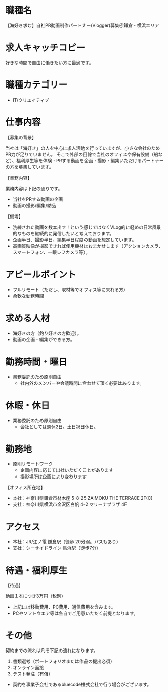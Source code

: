 # 職種名

【海好き求む】自社PR動画制作パートナー(Vlogger)募集＠鎌倉・横浜エリア

# 求人キャッチコピー

好きな時間で自由に働きたい方に最適です。

# 職種カテゴリー

* IT/クリエイティブ

# 仕事内容

【募集の背景】

当社は「海好き」の人を中心に求人活動を行っていますが、小さな会社のためPR力が足りていません。
そこで外部の目線で当社のオフィスや保有設備（船など）、福利厚生等を体験・PRする動画を企画・撮影・編集いただけるパートナーの方を募集しています。

【業務内容】

業務内容は下記の通りです。

* 当社をPRする動画の企画
* 動画の撮影/編集/納品

【備考】
* 洗練された動画を数本出す！という感じではなくVLog的に軽めの日常風景的なものを継続的に発信したいと考えております。
* 企画半日、撮影半日、編集半日程度の動画を想定しています。
* 高画質映像が撮影できれば使用機材はおまかせします（アクションカメラ、スマートフォン、一眼レフカメラ等）。

# アピールポイント

* フルリモート（ただし、取材等でオフィス等に来れる方）
* 柔軟な勤務時間

# 求める人材

* 海好きの方（釣り好きの方歓迎）。
* 動画の企画・編集ができる方。

# 勤務時間・曜日

* 業務委託のため原則自由
  * 社内外のメンバーや会議時間に合わせて頂く必要はあります。

# 休暇・休日

* 業務委託のため原則自由
  * 会社としては週休2日。土日祝日休日。

# 勤務地
* 原則リモートワーク
  * 企画内容に応じて出社いただくことがあります
  * 撮影場所は企画により変わります

【オフィス所在地】
* 本社：神奈川県鎌倉市材木座 5-8-25 ZAIMOKU THE TERRACE 2F(C)
* 支社：神奈川県横浜市金沢区白帆 4-2 マリーナプラザ 4F

# アクセス

* 本社：JR/江ノ電 鎌倉駅（徒歩 20分弱。バスもあり）
* 支社：シーサイドライン 鳥浜駅（徒歩7分）

# 待遇・福利厚生

【待遇】

動画１本につき3万円（税別）

* 上記には移動費用、PC費用、通信費用を含みます。
* PCやソフトウエア等は各自でご用意いただく前提となります。

# その他

契約までの流れは凡そ下記の流れになります。

1.   書類選考（ポートフォリオまたは作品の提出必須）
2.   オンライン面接
3.   テスト発注（有償）

* 契約を事業子会社であるbluecode株式会社で行う場合がございます。

